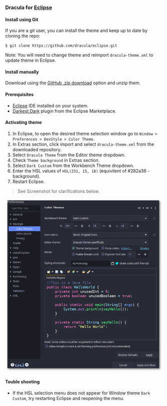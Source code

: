 ### Dracula for [Eclipse](https://www.eclipse.org/)

#### Install using Git

If you are a git user, you can install the theme and keep up to date by cloning the repo:

    $ git clone https://github.com/dracula/eclipse.git

Note: You will need to change theme and reimport `dracula-theme.xml` to update theme in Eclipse.

#### Install manually

Download using the [GitHub .zip download](https://github.com/dracula/dracula/archive/master.zip) option and unzip them.

#### Prerequisites

- [Eclipse](https://www.eclipse.org/) IDE installed on your system.
- [Darkest Dark](https://marketplace.eclipse.org/content/darkest-dark-theme-devstyle) plugin from the Eclipse Marketplace.

#### Activating theme

1. In Eclipse, to open the desired theme selection window go to `Window > Preferences > DevStyle > Color Theme`.
2. In Extras section, click import and select `dracula-theme.xml` from the downloaded repository.
3. Select `Dracula Theme` from the Editor theme dropdown.
4. Check `Theme background` in Extras section.
5. Select `Dark Custom` from the Workbench Theme dropdown.
6. Enter the HSL values of `HSL(231, 15, 18)` (equivilent of #282a36 - background).
7. Restart Eclipse.

> See Screenshot for clarifications below.

![Eclipse Configuration](./configuration.png)

#### Touble shooting

- If the HSL selection menu does not appear for Window theme `Dark Custom`, try restarting Eclipse and reopening the menu.
